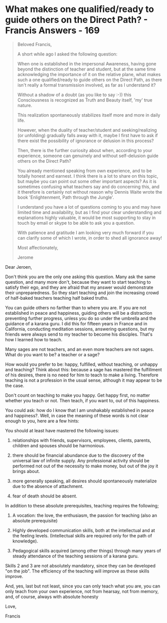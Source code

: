 # What makes one qualified/ready to guide others on the Direct Path? - Francis Answers - 169

>Beloved Francis,
>
>A short while ago I asked the following question:
>
>When one is established in the impersonal Awareness, having gone beyond the distinction of teacher and student, but at the same time acknowledging the importance of it on the relative plane, what makes such a one qualified/ready to guide others on the Direct Path, as there isn't really a formal transmission involved, as far as I understand it?
>
>Without a shadow of a doubt (as you like to say :-)) this Consciousness is recognized as Truth and Beauty itself, 'my' true nature.
>
>This realization spontaneously stabilizes itself more and more in daily life.
>
>However, when the duality of teacher/student and seeking/realizing (or unfolding) gradually falls away with it, maybe I first have to ask if there exist the possibility of ignorance or delusion in this process?
>
>Then, there is the further curiosity about when, according to your experience, someone can genuinely and without self-delusion guide others on the Direct Path?
>
>You already mentioned speaking from own experience, and to be totally honest and earnest. I think there is a lot to share on this topic, but maybe you can point out some other important aspects? As it is sometimes confusing what teachers say and do concerning this, and it therefore is certainly not without reason why Dennis Waite wrote the book 'Enlightenment, Path through the Jungle'.
>
>I understand you have a lot of questions coming to you and may have limited time and availability, but as I find your clear understanding and explanations highly valuable, it would be most supporting to stay in touch by email or skype to be able to ask you a question.
>
>With patience and gratitude I am looking very much forward if you can clarify some of which I wrote, in order to shed all ignorance away!
>
>Most affectionately,
>
>Jerome

Dear Jeroen,

Don't think you are the only one asking this question. Many ask the same question, and many more don't, because they want to start teaching to satisfy their ego, and they are afraid that my answer would demonstrate their unpreparedness. So they start teaching and join the increasing crowd of half-baked teachers teaching half baked truths.

You can guide others no farther than to where you are. If you are not established in peace and happiness, guiding others will be a distraction preventing further progress, unless you do so under the umbrella and the guidance of a karana guru. I did this for fifteen years in France and in California, conducting meditation sessions, answering questions, but my friends were always send to my teacher to become his disciples. That's how I learned how to teach.

Many sages are not teachers, and an even more teachers are not sages. What do you want to be? a teacher or a sage?

How would you prefer to be: happy, fulfilled, without teaching, or unhappy and teaching? Think about this: because a sage has mastered the fulfillment of his desires, there is no need for him to teach to make a living. Therefore teaching is not a profession in the usual sense, although it may appear to be the case.

Don't count on teaching to make you happy. Get happy first, no matter whether you teach or not. Then teach, if you want to, out of this happiness.

You could ask: how do I know that I am unshakably established in peace and happiness?. Well, in case the meaning of these words is not clear enough to you, here are a few hints:

You should at least have mastered the following issues:

1. relationships with friends, supervisors, employees, clients, parents, children and spouses should be harmonious.

2. there should be financial abundance due to the discovery of the universal law of infinite supply. Any professional activity should be performed not out of the necessity to make money, but out of the joy it brings about.

3. more generally speaking, all desires should spontaneously materialize due to the absence of attachment.

4. fear of death should be absent.

In addition to these absolute prerequisites, teaching requires the following;

1. A vocation: the love, the enthusiasm, the passion for teaching (also an absolute prerequisite)

2. Highly developed communication skills, both at the intellectual and at the feeling levels. (Intellectual skills are required only for the path of knowledge).

3. Pedagogical skills acquired (among other things) through many years of steady attendance of the teaching sessions of a karana guru.

Skills 2 and 3 are not absolutely mandatory, since they can be developed "on the job". The efficiency of the teaching will improve as these skills improve.

And, yes, last but not least, since you can only teach what you are, you can only teach from your own experience, not from hearsay, not from memory, and, of course, always with absolute honesty

Love,

Francis